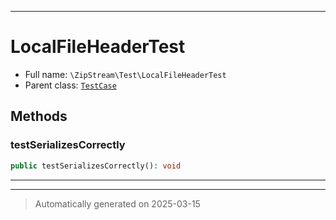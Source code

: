 ***

# LocalFileHeaderTest





* Full name: `\ZipStream\Test\LocalFileHeaderTest`
* Parent class: [`TestCase`](../../PHPUnit/Framework/TestCase.md)




## Methods


### testSerializesCorrectly



```php
public testSerializesCorrectly(): void
```












***


***
> Automatically generated on 2025-03-15
